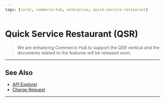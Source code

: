 ```yaml
---
tags: [carat, commerce-hub, enterprise, quick-service-restaurant]
---
```



# Quick Service Restaurant (QSR)

<!-- theme: danger -->
> We are enhancing Commerce Hub to support the QSR vertical and the documents related to the features will be released soon.

---

## See Also

- [API Explorer](../api/?type=post&path=/payments/v1/charges)
- [Charge Request](?path=docs/Resources/API-Documents/Payments/Charges.md)

---
